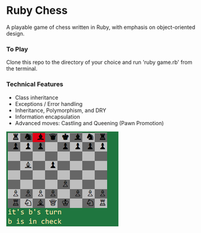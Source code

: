 # Ruby Chess

A playable game of chess written in Ruby, with emphasis on object-oriented design.

### To Play

Clone this repo to the directory of your choice and run 'ruby game.rb' from the terminal.

### Technical Features

* Class inheritance
* Exceptions / Error handling
* Inheritance, Polymorphism, and DRY
* Information encapsulation
* Advanced moves: Castling and Queening (Pawn Promotion)

![chess-screenshot](chess.png)
